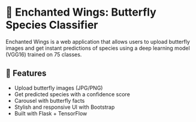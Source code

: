 # 🦋 Enchanted Wings: Butterfly Species Classifier

Enchanted Wings is a web application that allows users to upload butterfly images and get instant predictions of species using a deep learning model (VGG16) trained on 75 classes.

## 🚀 Features
- Upload butterfly images (JPG/PNG)
- Get predicted species with a confidence score
- Carousel with butterfly facts
- Stylish and responsive UI with Bootstrap
- Built with Flask + TensorFlow
